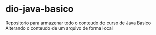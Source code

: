 # dio-java-basico
Repositorio para armazenar todo o conteudo do curso de Java Basico 
Alterando o conteudo de um arquivo de forma local 